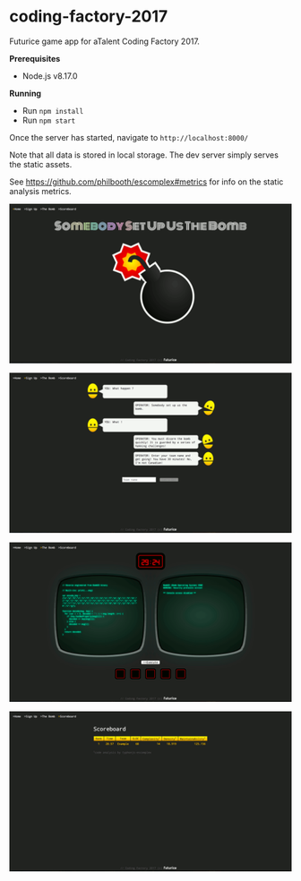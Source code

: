 # coding-factory-2017

Futurice game app for aTalent Coding Factory 2017.

**Prerequisites**

* Node.js v8.17.0

**Running**

* Run `npm install`
* Run `npm start`

Once the server has started, navigate to `http://localhost:8000/`

Note that all data is stored in local storage. The dev server simply serves the static assets.

See https://github.com/philbooth/escomplex#metrics for info on the static analysis metrics.

![Home](./doc/home.png)

![Sign Up](./doc/signup.png)

![The Bomb](./doc/thebomb.png)

![Scoreboard](./doc/scoreboard.png)
